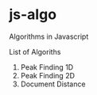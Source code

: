 # js-algo
Algorithms in Javascript

List of Algoriths

  1) Peak Finding 1D
  2) Peak Finding 2D
  3) Document Distance

